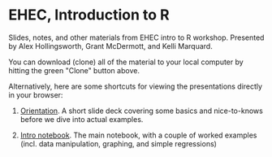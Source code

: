 # EHEC, Introduction to R

Slides, notes, and other materials from EHEC intro to R workshop. Presented by Alex Hollingsworth, Grant McDermott, and Kelli Marquard.

You can download (clone) all of the material to your local computer by hitting the green "Clone" button above.

Alternatively, here are some shortcuts for viewing the presentations directly in your browser:

1. [Orientation](https://raw.githack.com/hollina/ehec-intro-to-r/master/orientation/orientation.html). A short slide deck covering some basics and nice-to-knows before we dive into actual examples.

2. [Intro notebook](https://raw.githack.com/hollina/ehec-intro-to-r/master/notes/introduction-slides.html). The main notebook, with a couple of worked examples (incl. data manipulation, graphing, and simple regressions)
